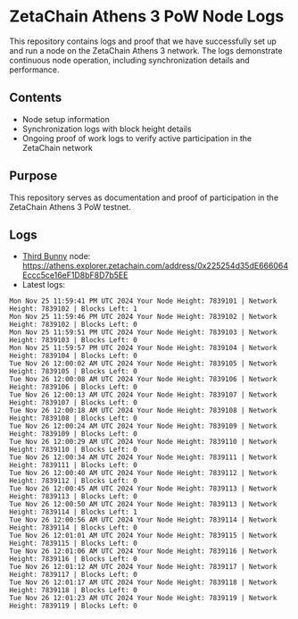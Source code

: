 # ZetaChain Athens 3 PoW Node Logs
This repository contains logs and proof that we have successfully set up and run a node on the ZetaChain Athens 3 network. The logs demonstrate continuous node operation, including synchronization details and performance.

## Contents
- Node setup information
- Synchronization logs with block height details
- Ongoing proof of work logs to verify active participation in the ZetaChain network

## Purpose
This repository serves as documentation and proof of participation in the ZetaChain Athens 3 PoW testnet.

## Logs

- [Third Bunny](https://thirdbunny.xyz/) node: https://athens.explorer.zetachain.com/address/0x225254d35dE666064Eccc5ce16eF1D8bF8D7b5EE
- Latest logs:
```
Mon Nov 25 11:59:41 PM UTC 2024 Your Node Height: 7839101 | Network Height: 7839102 | Blocks Left: 1
Mon Nov 25 11:59:46 PM UTC 2024 Your Node Height: 7839102 | Network Height: 7839102 | Blocks Left: 0
Mon Nov 25 11:59:51 PM UTC 2024 Your Node Height: 7839103 | Network Height: 7839103 | Blocks Left: 0
Mon Nov 25 11:59:57 PM UTC 2024 Your Node Height: 7839104 | Network Height: 7839104 | Blocks Left: 0
Tue Nov 26 12:00:02 AM UTC 2024 Your Node Height: 7839105 | Network Height: 7839105 | Blocks Left: 0
Tue Nov 26 12:00:08 AM UTC 2024 Your Node Height: 7839106 | Network Height: 7839106 | Blocks Left: 0
Tue Nov 26 12:00:13 AM UTC 2024 Your Node Height: 7839107 | Network Height: 7839107 | Blocks Left: 0
Tue Nov 26 12:00:18 AM UTC 2024 Your Node Height: 7839108 | Network Height: 7839108 | Blocks Left: 0
Tue Nov 26 12:00:24 AM UTC 2024 Your Node Height: 7839109 | Network Height: 7839109 | Blocks Left: 0
Tue Nov 26 12:00:29 AM UTC 2024 Your Node Height: 7839110 | Network Height: 7839110 | Blocks Left: 0
Tue Nov 26 12:00:34 AM UTC 2024 Your Node Height: 7839111 | Network Height: 7839111 | Blocks Left: 0
Tue Nov 26 12:00:40 AM UTC 2024 Your Node Height: 7839112 | Network Height: 7839112 | Blocks Left: 0
Tue Nov 26 12:00:45 AM UTC 2024 Your Node Height: 7839113 | Network Height: 7839113 | Blocks Left: 0
Tue Nov 26 12:00:50 AM UTC 2024 Your Node Height: 7839113 | Network Height: 7839114 | Blocks Left: 1
Tue Nov 26 12:00:56 AM UTC 2024 Your Node Height: 7839114 | Network Height: 7839114 | Blocks Left: 0
Tue Nov 26 12:01:01 AM UTC 2024 Your Node Height: 7839115 | Network Height: 7839115 | Blocks Left: 0
Tue Nov 26 12:01:06 AM UTC 2024 Your Node Height: 7839116 | Network Height: 7839116 | Blocks Left: 0
Tue Nov 26 12:01:12 AM UTC 2024 Your Node Height: 7839117 | Network Height: 7839117 | Blocks Left: 0
Tue Nov 26 12:01:17 AM UTC 2024 Your Node Height: 7839118 | Network Height: 7839118 | Blocks Left: 0
Tue Nov 26 12:01:23 AM UTC 2024 Your Node Height: 7839119 | Network Height: 7839119 | Blocks Left: 0
```
